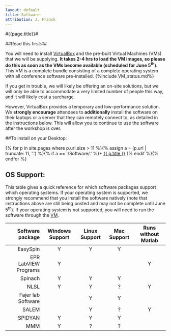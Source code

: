 ```yaml
---
layout: default
title: Software
attribution: J. Franck
---
```

#{{page.title}}#

##Read this first:##

You will need to install
[VirtualBox]({{site.baseurl}}/VirtualBox.html) and the pre-built Virtual Machines (VMs) that we will
be supplying.
**It takes 2-4 hrs to load the VM images, so please do this as soon as the VMs become available (scheduled for June 5<sup>th</sup>).**
This VM is a complete bundle consisting of a complete operating system with all conference software pre-installed.
{%include VM_status.md%} 

If you get in trouble, we will likely be offering an on-site solutions, but we will only be able to accommodate a very limited number of people this way, and it will likely cost a surcharge.

However, VirtualBox provides a temporary and low-performance solution. 
We **strongly encourage** attendees to **additionally** install the software on their laptops or a server that they can remotely connect to, as detailed in the instructions below.
This will allow you to continue to use the software after the workshop is over.

##To install on your Desktop:

{% for p in site.pages where p.url.size > 11 %}{% assign a = (p.url | truncate: 11, '.') %}{% if a == '/Software/.' %}* <a class="page-link" href="{{ p.url | prepend: site.baseurl }}">{{ p.title }}</a>
{% endif %}{% endfor %}

## OS Support:

This table gives a quick reference for which software packages support which operating systems.
If your operating system is supported, we strongly recommend that you install the software natively (note that instructions above are still being posted and may not be complete until June 5<sup>th</sup>).
If your operating system is not supported, you will need to run the software through the [VM]({{site.baseurl}}/VirtualBox.html).

Software package | Windows Support | Linux Support | Mac Support | Runs without Matlab|
----------------:|:---------------:|:-------------:|:-----------:|:------------------:|
EasySpin         | Y               | Y             | Y           |                    |
EPR LabVIEW Programs | Y               |               |             | Y                  |
Spinach         | Y               | Y             | Y           |                    |
NLSL         | Y               | Y             | ?           | Y                  |
Fajer lab Software  |                 | Y             | Y           |                    |
SALEM |                 | Y             | ?           | Y                  |
SPIDYAN  | Y               | Y             | Y           |                    |
MMM  | Y               | ?             | ?           |                    |


